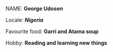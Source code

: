 NAME: **George Udosen**

Locale: _**Nigeria**_

Favourite food: __Garri and Atama soup__

Hobby: __Reading and learning new things__
